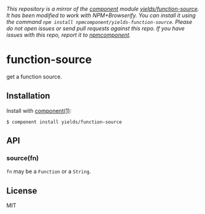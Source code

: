 *This repository is a mirror of the [component](http://component.io) module [yields/function-source](http://github.com/yields/function-source). It has been modified to work with NPM+Browserify. You can install it using the command `npm install npmcomponent/yields-function-source`. Please do not open issues or send pull requests against this repo. If you have issues with this repo, report it to [npmcomponent](https://github.com/airportyh/npmcomponent).*

# function-source

  get a function source.

## Installation

  Install with [component(1)](http://component.io):

    $ component install yields/function-source

## API

### source(fn)

  `fn` may be a `Function` or a `String`.

## License

  MIT
